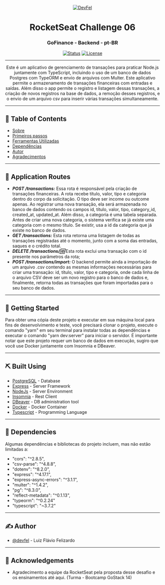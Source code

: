 <p align="center">
  <a href="https://devfel.com/" rel="noopener">
 <img  src="https://devfel.com/imgs/devfel-logo-01.JPG" alt="DevFel"></a>
</p>

<h1 align="center">RocketSeat Challenge 06</h1>
<h3 align="center">GoFinance - Backend - pt-BR</h3>


<div align="center">

[![Status](https://img.shields.io/badge/status-active-success.svg)]()
[![License](https://img.shields.io/badge/license-MIT-blue.svg)](/LICENSE)

</div>

---

<p align="center"> 
Este é um aplicativo de gerenciamento de transações para praticar Node.js juntamente com TypeScript, incluindo o uso de um banco de dados Postgres com TypeORM e envio de arquivos com Multer. Este aplicativo permite o armazenamento de transações financeiras com entradas e saídas. Além disso o app permite o registro e listagem dessas transações, a criação de novos registros na base de dados, a remoção desses registros, e o envio de um arquivo csv para inserir várias transações simultaneamente.  </p>

---

## 📝 Table of Contents

- [Sobre](#about)
- [Primeiros passos](#getting_started)
- [Ferramentas Utilizadas](#built_using)
- [Dependências](#dependencies)
- [Autor](#authors)
- [Agradecimentos](#acknowledgement)

---

## 🧐 Application Routes <a name = "about"></a>

- **_POST /transactions:_** Essa rota é responsável pela criação de transações financeiras. A rota recebe título, valor, tipo e categoria dentro do corpo da solicitação. O tipo deve ser income ou outcome apenas. Ao registrar uma nova transação, ela será armazenada no banco de dados contendo os campos id, título, valor, tipo, category_id, created_at, updated_at. Além disso, a categoria é uma tabela separada. Antes de criar uma nova categoria, o sistema verifica se já existe uma categoria com o mesmo título. Se existir, usa a id da categoria que já existe no banco de dados.
- **_GET /transactions:_** Esta rota retorna uma listagem de todas as transações registradas até o momento, junto com a soma das entradas, saques e o crédito total.
- **_DELETE /transactions/:id:_** Esta rota exclui uma transação com o id presente nos parâmetros da rota;
- **_POST /transactions/import:_** O backend permite ainda a importação de um arquivo .csv contendo as mesmas informações necessárias para criar uma transação: id, título, valor, tipo e categoria, onde cada linha de o arquivo CSV deve ser um novo registro para o banco de dados e, finalmente, retorna todas as transações que foram importadas para o seu banco de dados.

---

## 🏁 Getting Started <a name = "getting_started"></a>

Para obter uma cópia deste projeto e executar em sua máquina local para fins de desenvolvimento e teste, você precisará clonar o projeto, execute o comando "yarn" em seu terminal para instalar todas as dependências e executar o comando "yarn dev:server" para iniciar o servidor.
É importante notar que este projeto requer um banco de dados em execução, sugiro que você use Docker juntamente com Insomnia e DBeaver.

---

## ⛏️ Built Using <a name = "built_using"></a>

- [PostgreSQL](https://www.postgresql.org/) - Database
- [Express](https://expressjs.com/) - Server Framework
- [NodeJs](https://nodejs.org/en/) - Server Environment
- [Insomnia](https://insomnia.rest/) - Rest Client
- [DBeaver](https://dbeaver.io/) - DB administration tool
- [Docker](https://www.docker.com/) - Docker Container
- [Typescript](https://www.typescriptlang.org/) - Programming Language

---

## 🔁 Dependencies <a name = "dependencies"></a>

Algumas dependências e bibliotecas do projeto incluem, mas não estão limitadas a:

- "cors": "^2.8.5",
- "csv-parse": "^4.8.8",
- "dotenv": "^8.2.0",
- "express": "^4.17.1",
- "express-async-errors": "^3.1.1",
- "multer": "^1.4.2",
- "pg": "^8.3.0",
- "reflect-metadata": "^0.1.13",
- "typeorm": "^0.2.24"
- "typescript": "~3.7.2"

---

## ✍️ Author <a name = "authors"></a>

- [@devfel](https://github.com/devfel) - Luiz Flávio Felizardo

---

## 🎉 Acknowledgements <a name = "acknowledgement"></a>

- Agradecimento a equipe da RocketSeat pela proposta desse desafio e os ensinamentos até aqui. (Turma - Bootcamp GoStack 14)
